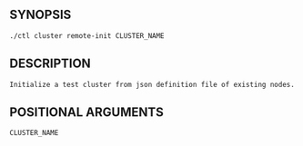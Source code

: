 ## SYNOPSIS
    ./ctl cluster remote-init CLUSTER_NAME
 
## DESCRIPTION
    Initialize a test cluster from json definition file of existing nodes.
 
## POSITIONAL ARGUMENTS
    CLUSTER_NAME
